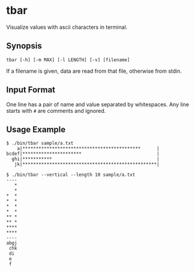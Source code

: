 tbar
====

Visualize values with ascii characters in terminal.


Synopsis
--------

    tbar [-h] [-m MAX] [-l LENGTH] [-v] [filename]

If a filename is given, data are read from that file, otherwise from stdin.



Input Format
------------

One line has a pair of name and value separated by whitespaces.
Any line starts with `#` are comments and ignored.



Usage Example
-------------

    $ ./bin/tbar sample/a.txt
        a|********************************************      |
    bcdef|**********************                            |
      ghi|***********                                       |
       jk|**************************************************|

    $ ./bin/tbar --vertical --length 10 sample/a.txt
    ----
       *
       *
    *  *
    *  *
    *  *
    *  *
    ** *
    ** *
    ****
    ****
    ----
    abgj
     chk
     di
     e
     f
